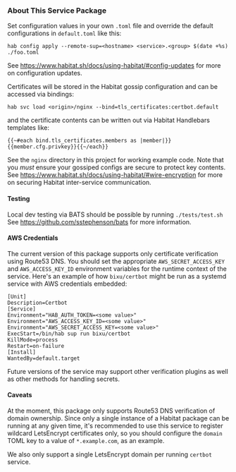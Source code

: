 ### About This Service Package
Set configuration values in your own `.toml` file and override the default
configurations in `default.toml` like this:
```
hab config apply --remote-sup=<hostname> <service>.<group> $(date +%s) ./foo.toml
```
See https://www.habitat.sh/docs/using-habitat/#config-updates for more on
configuration updates.

Certificates will be stored in the Habitat gossip configuration and can be
accessed via bindings:
```
hab svc load <origin>/nginx --bind=tls_certificates:certbot.default
```
and the certificate contents can be written out via Habitat Handlebars templates
like:
```
{{~#each bind.tls_certificates.members as |member|}}{{member.cfg.privkey}}{{~/each}}
```
See the `nginx` directory in this project for working example code. Note that
you _must_ ensure your gossiped configs are secure to protect key contents. See
https://www.habitat.sh/docs/using-habitat/#wire-encryption for more on securing
Habitat inter-service communication.

#### Testing
Local dev testing via BATS should be possible by running `./tests/test.sh` See
https://github.com/sstephenson/bats for more information.

#### AWS Credentials
The current version of this package supports only certificate verification using
Route53 DNS. You should set the appropriate `AWS_SECRET_ACCESS_KEY` and
`AWS_ACCESS_KEY_ID` environment variables for the runtime context of the service.
Here's an example of how `bixu/certbot` might be run as a systemd service with
AWS credentials embedded:
```
[Unit]
Description=Certbot
[Service]
Environment="HAB_AUTH_TOKEN=<some value>"
Environment="AWS_ACCESS_KEY_ID=<some value>"
Environment="AWS_SECRET_ACCESS_KEY=<some value>"
ExecStart=/bin/hab sup run bixu/certbot
KillMode=process
Restart=on-failure
[Install]
WantedBy=default.target
```
Future versions of the service may support other verification plugins as well as
other methods for handling secrets.

#### Caveats
At the moment, this package only supports Route53 DNS verification of domain
ownership. Since only a single instance of a Habitat package can be running at
any given time, it's recommended to use this service to register wildcard
LetsEncrypt certificates only, so you should configure the `domain` TOML
key to a value of `*.example.com`, as an example.

We also only support a single LetsEncrypt domain per running `certbot` service.
